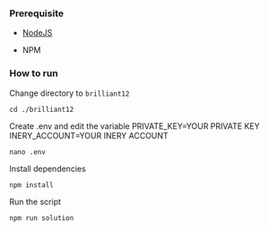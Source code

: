 ### Prerequisite

- [NodeJS](https://nodejs.org/en/)

- NPM



### How to run

Change directory to ```brilliant12```

```shell
cd ./brilliant12
```

Create .env and edit the variable
PRIVATE_KEY=YOUR PRIVATE KEY
INERY_ACCOUNT=YOUR INERY ACCOUNT

```shell
nano .env
```

Install dependencies

```shell
npm install
```

Run the script

```
npm run solution
```
